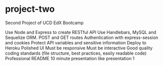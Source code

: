 # project-two
Second Project of UCD EdX Bootcamp

Use Node and Express to create RESTful API
Use Handlebars, MySQL and Sequelize ORM. 
POST and GET routes
Authentication with express-session and cookies
Protect API variables and sensitive information
Deploy to Heroku
Polished UI
Must be responsive
Must be interactive
Good quality coding standards (file structure, best practices, easily readable code)
Professional README
10 minute presentation
  like presentation 1
